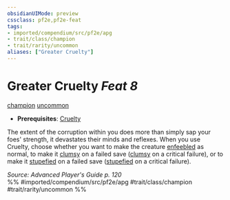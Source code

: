 ```yaml
---
obsidianUIMode: preview
cssclass: pf2e,pf2e-feat
tags:
- imported/compendium/src/pf2e/apg
- trait/class/champion
- trait/rarity/uncommon
aliases: ["Greater Cruelty"]
---
```

# Greater Cruelty  *Feat 8*  
[champion](rules/traits/champion.md)  [uncommon](uncommon.md)  

- **Prerequisites**: [Cruelty](cruelty-apg.md)

The extent of the corruption within you does more than simply sap your foes' strength, it devastates their minds and reflexes. When you use Cruelty, choose whether you want to make the creature [enfeebled](conditions.md#Enfeebled) as normal, to make it [clumsy](conditions.md#Clumsy) on a failed save ([clumsy](conditions.md#Clumsy) on a critical failure), or to make it [stupefied](conditions.md#Stupefied) on a failed save ([stupefied](conditions.md#Stupefied) on a critical failure).

*Source: Advanced Player's Guide p. 120*  
%% #imported/compendium/src/pf2e/apg #trait/class/champion #trait/rarity/uncommon %%